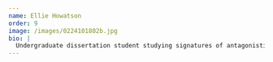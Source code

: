 ```yaml
---
name: Ellie Howatson
order: 9
image: /images/0224101802b.jpg
bio: |
  Undergraduate dissertation student studying signatures of antagonistic selection in *Drosophila melanogaster* orthologues of human genes that underlie sex-specific genetic diseases.
---
```

